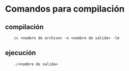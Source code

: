 # Comandos para compilación

## compilación

        cc <nombre de archivo> -o <nombre de salida> -lm

## ejecución

        ./<nombre de salida>